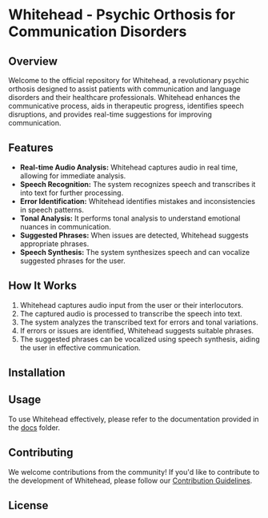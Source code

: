 # Whitehead - Psychic Orthosis for Communication Disorders

## Overview

Welcome to the official repository for Whitehead, a revolutionary psychic orthosis designed to assist patients with communication and language disorders and their healthcare professionals. Whitehead enhances the communicative process, aids in therapeutic progress, identifies speech disruptions, and provides real-time suggestions for improving communication.

## Features

- **Real-time Audio Analysis:** Whitehead captures audio in real time, allowing for immediate analysis.
- **Speech Recognition:** The system recognizes speech and transcribes it into text for further processing.
- **Error Identification:** Whitehead identifies mistakes and inconsistencies in speech patterns.
- **Tonal Analysis:** It performs tonal analysis to understand emotional nuances in communication.
- **Suggested Phrases:** When issues are detected, Whitehead suggests appropriate phrases.
- **Speech Synthesis:** The system synthesizes speech and can vocalize suggested phrases for the user.

## How It Works

1. Whitehead captures audio input from the user or their interlocutors.
2. The captured audio is processed to transcribe the speech into text.
3. The system analyzes the transcribed text for errors and tonal variations.
4. If errors or issues are identified, Whitehead suggests suitable phrases.
5. The suggested phrases can be vocalized using speech synthesis, aiding the user in effective communication.

## Installation

## Usage

To use Whitehead effectively, please refer to the documentation provided in the [docs](docs/) folder.

## Contributing

We welcome contributions from the community! If you'd like to contribute to the development of Whitehead, please follow our [Contribution Guidelines](CONTRIBUTING.md).

## License
